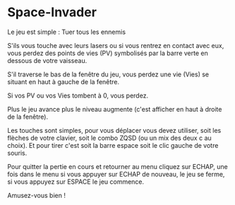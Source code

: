 # Space-Invader

Le jeu est simple : Tuer tous les ennemis

S'ils vous touche avec leurs lasers ou si vous rentrez en contact avec eux, vous perdez des points de vies (PV) symbolisés par la barre verte en dessous de votre vaisseau.

S'il traverse le bas de la fenêtre du jeu, vous perdez une vie (Vies) se situant en haut à gauche de la fenêtre.

Si vos PV ou vos Vies tombent à 0, vous perdez.

Plus le jeu avance plus le niveau augmente (c'est afficher en haut à droite de la fenêtre).

Les touches sont simples, pour vous déplacer vous devez utiliser, soit les flèches de votre clavier, soit le combo ZQSD (ou un mix des deux c au choix).
Et pour tirer c'est soit la barre espace soit le clic gauche de votre souris.

Pour quitter la pertie en cours et retourner au menu cliquez sur ECHAP, une fois dans le menu si vous appuyer sur ECHAP de nouveau, le jeu se ferme, si vous appuyez sur ESPACE le jeu commence.

Amusez-vous bien !
